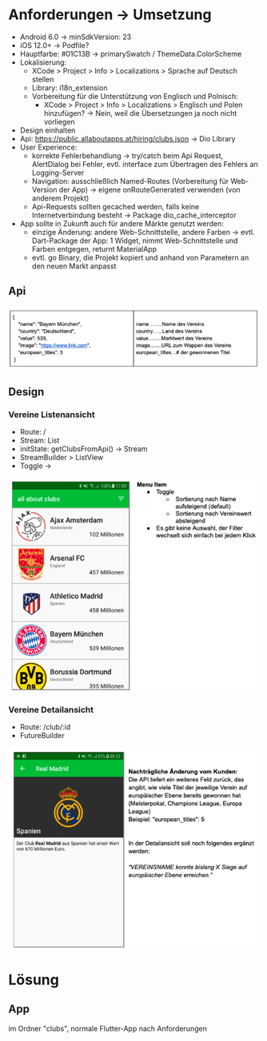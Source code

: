 # Anforderungen -> Umsetzung

- Android 6.0 -> minSdkVersion: 23
- iOS 12.0+ -> Podfile?
- Hauptfarbe: #01C13B -> primarySwatch / ThemeData.ColorScheme
- Lokalisierung:
  - XCode > Project > Info > Localizations > Sprache auf Deutsch stellen
  - Library: i18n_extension
  - Vorbereitung für die Unterstützung von Englisch und Polnisch:
    - XCode > Project > Info > Localizations > Englisch und Polen hinzufügen? -> Nein, weil die Übersetzungen ja noch nicht vorliegen
- Design einhalten
- Api: https://public.allaboutapps.at/hiring/clubs.json -> Dio Library
- User Experience:
  - korrekte Fehlerbehandlung -> try/catch beim Api Request, AlertDialog bei Fehler, evtl. interface zum Übertragen des Fehlers an Logging-Server
  - Navigation: ausschließlich Named-Routes (Vorbereitung für Web-Version der App) -> eigene onRouteGenerated verwenden (von anderem Projekt)
  - Api-Requests sollten gecached werden, falls keine Internetverbindung besteht -> Package dio_cache_interceptor
- App sollte in Zukunft auch für andere Märkte genutzt werden:
  - einzige Änderung: andere Web-Schnittstelle, andere Farben -> evtl. Dart-Package der App: 1 Widget, nimmt Web-Schnittstelle und Farben entgegen, returnt MaterialApp
  - evtl. go Binary, die Projekt kopiert und anhand von Parametern an den neuen Markt anpasst

## Api

![img/api.png](img/api.png)

## Design

### Vereine Listenansicht

- Route: /
- Stream: List<Club>
- initState: getClubsFromApi() -> Stream
- StreamBuilder > ListView
- Toggle ->

![img/design-listview.png](img/design-listview.png)

### Vereine Detailansicht

- Route: /club/:id
- FutureBuilder

![img/detailview.png](img/detailview.png)

# Lösung

## App

im Ordner "clubs", normale Flutter-App nach Anforderungen

